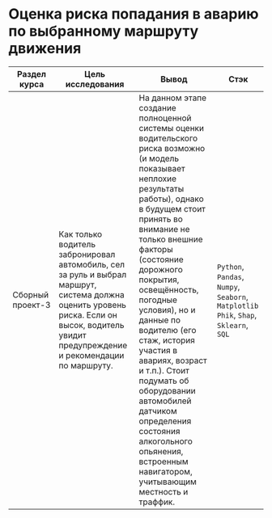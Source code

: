 # Оценка риска попадания в аварию по выбранному маршруту движения

Раздел курса| Цель исследования | Вывод | Стэк
------------- |------------------|---------------- | -----------------------
Сборный проект-3 |Как только водитель забронировал автомобиль, сел за руль и выбрал маршрут, система должна оценить уровень риска. Если он высок, водитель увидит предупреждение и рекомендации по маршруту. | На данном этапе создание полноценной системы оценки водительского риска возможно (и модель показывает неплохие результаты работы), однако в будущем стоит принять во внимание не только внешние факторы (состояние дорожного покрытия, освещённость, погодные условия), но и данные по водителю (его стаж, история участия в авариях, возраст и т.п.). Стоит подумать об оборудовании автомобилей датчиком определения состояния алкогольного опьянения, встроенным навигатором, учитывающим местность и траффик. | `Python`, `Pandas`, `Numpy`, `Seaborn`, `Matplotlib` `Phik`, `Shap`, `Sklearn`, `SQL`
